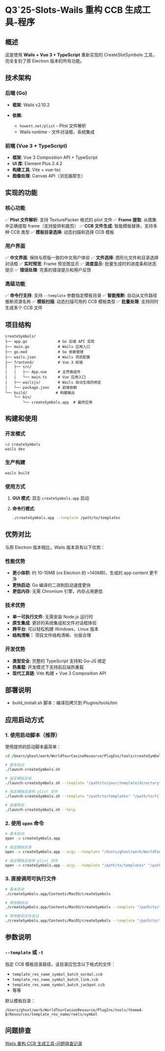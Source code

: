 # Q3`25-Slots-Wails 重构 CCB 生成工具-程序

## 概述

这是使用 **Wails + Vue 3 + TypeScript** 重新实现的 CreateSlotSymbols 工具，完全复刻了原 Electron 版本的所有功能。

## 技术架构

### 后端 (Go)

- **框架**: Wails v2.10.2
- **依赖**:

  - `howett.net/plist` - Plist 文件解析
  - Wails runtime - 文件对话框、系统集成

### 前端 (Vue 3 + TypeScript)

- **框架**: Vue 3 Composition API + TypeScript
- **UI 库**: Element Plus 2.4.2
- **构建工具**: Vite + vue-tsc
- **图像处理**: Canvas API（浏览器原生）

## 实现的功能

### 核心功能

✅ **Plist 文件解析**: 支持 TexturePacker 格式的 plist 文件
✅ **Frame 提取**: 从图集中正确提取 frame（支持旋转和裁剪）
✅ **CCB 文件生成**: 智能模板替换，支持多种 CCB 类型
✅ **模板目录选择**: 动态扫描和选择 CCB 模板

### 用户界面

✅ **中文界面**: 保持与原版一致的中文用户体验
✅ **文件选择**: 图形化文件和目录选择对话框
✅ **实时预览**: Frame 预览图显示
✅ **进度显示**: 批量生成时的进度条和状态提示
✅ **错误处理**: 完善的错误提示和用户反馈

### 高级功能

✅ **命令行支持**: 支持 `--template` 参数指定模板目录
✅ **智能推断**: 自动从文件路径推断资源名称
✅ **模板扫描**: 动态扫描可用的 CCB 模板类型
✅ **批量处理**: 支持同时生成多个 CCB 文件

## 项目结构

```
createSymbols/
├── app.go              # Go 后端 API 实现
├── main.go             # Wails 应用入口
├── go.mod              # Go 依赖管理
├── wails.json          # Wails 项目配置
├── frontend/           # Vue 3 前端
│   ├── src/
│   │   ├── App.vue     # 主界面组件
│   │   └── main.ts     # Vue 应用入口
│   ├── wailsjs/        # Wails 自动生成的绑定
│   └── package.json    # 前端依赖
└── build/             # 构建输出
    └── bin/
        └── createSymbols.app  # 最终应用
```

## 构建和使用

### 开发模式

```bash
cd createSymbols
wails dev
```

### 生产构建

```bash
wails build
```

### 使用方式

1. **GUI 模式**: 双击 `createSymbols.app` 启动
2. **命令行模式**:

   ```bash
   ./createSymbols.app --template /path/to/templates
   ```

## 优势对比

与原 Electron 版本相比，Wails 版本具有以下优势：

### 性能优势

- **更小体积**: 约 10-15MB (vs Electron 的 ~140MB)，生成的 app content 更干净
- **更快启动**: Go 编译的二进制启动速度更快
- **更低内存**: 无需 Chromium 引擎，内存占用更低

### 技术优势

- **单一可执行文件**: 无需安装 Node.js 运行时
- **原生集成**: 更好的系统集成和文件对话框体验
- **跨平台**: 可以轻松构建 Windows、Linux 版本
- **结构清晰：** 项目文件结构清晰、分层合理

### 开发优势

- **类型安全**: 完整的 TypeScript 支持和 Go-JS 绑定
- **热重载**: 开发模式下支持前后端热重载
- **现代工具链**: Vite 构建 + Vue 3 Composition API

## 部署说明

- build_install.sh 脚本：编译后拷贝到 Plugins/tools/bin

## 应用启动方式

### 1. 使用启动脚本（推荐）

使用提供的启动脚本最简单：

```bash
cd /Users/ghost/work/WorldTourCasinoResource/PlugIns/tools/createSymbols

# 基本启动
./launch-createSymbols.sh

# 指定模板目录
./launch-createSymbols.sh --template "/path/to/your/template/directory"

# 指定模板目录和 plist 文件
./launch-createSymbols.sh --template "/path/to/templates" "/path/to/file.plist"

# 查看帮助
./launch-createSymbols.sh --help
```

### 2. 使用 `open` 命令

```bash
# 基本启动
open -a createSymbols.app

# 指定模板目录
open -a createSymbols.app --args --template "/Users/ghost/work/WorldTourCasinoResource/PlugIns/tools/themeA-B/Resources/template_res_name/reels/symbol"

# 指定模板目录和 plist 文件
open -a createSymbols.app --args --template "/path/to/templates" "/path/to/file.plist"
```

### 3. 直接调用可执行文件

```bash
# 基本启动
./createSymbols.app/Contents/MacOS/createSymbols

# 带参数启动
./createSymbols.app/Contents/MacOS/createSymbols --template "/path/to/templates"

# 带参数和文件启动
./createSymbols.app/Contents/MacOS/createSymbols --template "/path/to/templates" "/path/to/file.plist"
```

## 参数说明

### `--template` 或 `-t`

指定 CCB 模板目录路径，该目录应包含以下格式的文件：

- `template_res_name_symbol_batch_normal.ccb`
- `template_res_name_symbol_batch_link.ccb`
- `template_res_name_symbol_batch_jackpot.ccb`
- 等等

默认模板目录：

```
/Users/ghost/work/WorldTourCasinoResource/PlugIns/tools/themeA-B/Resources/template_res_name/reels/symbol
```

## 问题排查

[Wails 重构 CCB 生成工具-问题排查记录](/故障排查/Wails%20重构%20CCB%20生成工具-问题排查记录)
